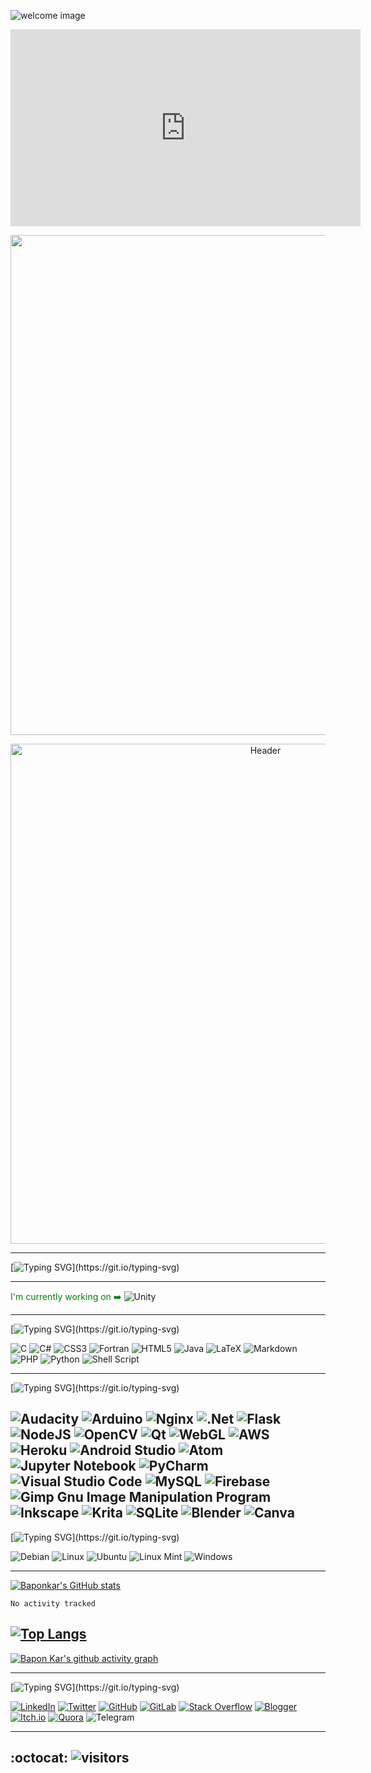 
![welcome image](gif/welcome.gif)

<iframe width="560" height="315" src="https://www.youtube.com/embed/VIDEO_ID" frameborder="0" allowfullscreen></iframe>

<p align="center">
  <img width="800" src="gif/baponkar.gif">
</p>



<p align="center">
    <img width="800" src="gif/header.gif" alt="Header">
</p>

---
  
[![Typing SVG](https://readme-typing-svg.demolab.com/?lines=Hello+there!+👋;I+am+Bapon+Kar+from+🇮🇳.;I+am+a+hobbyist+coder.;I+just+love+to+write+code.;I+love+opensource+contents.;I+am+mainly+working+on+linux+system.;I+am+flexible+in+C+,+CSharp+,;Python+,+Bash+Shell+Script+,+JAVA+,;JAVASCRIPT+HTML+CSS+Languages;For+server+implimation;I+will+prefer+AWS+,NGINX+,+DOCKER...;For+mobile+device+I+have+knowledge+in;ANDROID+STUDIO;For+Windows+Desktop+App+.NET+Framework;For+Game+development+UNITY.)](https://git.io/typing-svg)

---

<span style="color:green">I'm currently working on ➡️ </span>
![Unity](https://img.shields.io/badge/unity-%23000000.svg?style=for-the-badge&logo=unity&logoColor=white)

---


<!--Languages-->
[![Typing SVG](https://readme-typing-svg.demolab.com/?lines=📙Languages...;)](https://git.io/typing-svg)

![C](https://img.shields.io/badge/c-%2300599C.svg?style=for-the-badge&logo=c&logoColor=white)
![C#](https://img.shields.io/badge/c%23-%23239120.svg?style=for-the-badge&logo=c-sharp&logoColor=white)
![CSS3](https://img.shields.io/badge/css3-%231572B6.svg?style=for-the-badge&logo=css3&logoColor=white)
![Fortran](https://img.shields.io/badge/Fortran-%23734F96.svg?style=for-the-badge&logo=fortran&logoColor=white)
![HTML5](https://img.shields.io/badge/html5-%23E34F26.svg?style=for-the-badge&logo=html5&logoColor=white)
![Java](https://img.shields.io/badge/java-%23ED8B00.svg?style=for-the-badge&logo=java&logoColor=white)
![LaTeX](https://img.shields.io/badge/latex-%23008080.svg?style=for-the-badge&logo=latex&logoColor=white)
![Markdown](https://img.shields.io/badge/markdown-%23000000.svg?style=for-the-badge&logo=markdown&logoColor=white)
![PHP](https://img.shields.io/badge/php-%23777BB4.svg?style=for-the-badge&logo=php&logoColor=white)
![Python](https://img.shields.io/badge/python-3670A0?style=for-the-badge&logo=python&logoColor=ffdd54)
![Shell Script](https://img.shields.io/badge/shell_script-%23121011.svg?style=for-the-badge&logo=gnu-bash&logoColor=white)

---
<!--Previous Working Experiences-->
[![Typing SVG](https://readme-typing-svg.demolab.com/?lines=👩‍🔧Previous+Working+experiences...;)](https://git.io/typing-svg)

![Audacity](https://img.shields.io/badge/Audacity-0000CC?style=for-the-badge&logo=audacity&logoColor=white)
![Arduino](https://img.shields.io/badge/-Arduino-00979D?style=for-the-badge&logo=Arduino&logoColor=white)
![Nginx](https://img.shields.io/badge/nginx-%23009639.svg?style=for-the-badge&logo=nginx&logoColor=white)
![.Net](https://img.shields.io/badge/.NET-5C2D91?style=for-the-badge&logo=.net&logoColor=white)
![Flask](https://img.shields.io/badge/flask-%23000.svg?style=for-the-badge&logo=flask&logoColor=white)
![NodeJS](https://img.shields.io/badge/node.js-6DA55F?style=for-the-badge&logo=node.js&logoColor=white)
![OpenCV](https://img.shields.io/badge/opencv-%23white.svg?style=for-the-badge&logo=opencv&logoColor=white)
![Qt](https://img.shields.io/badge/Qt-%23217346.svg?style=for-the-badge&logo=Qt&logoColor=white)
![WebGL](https://img.shields.io/badge/WebGL-990000?logo=webgl&logoColor=white&style=for-the-badge)
![AWS](https://img.shields.io/badge/AWS-%23FF9900.svg?style=for-the-badge&logo=amazon-aws&logoColor=white)
![Heroku](https://img.shields.io/badge/heroku-%23430098.svg?style=for-the-badge&logo=heroku&logoColor=white)
![Android Studio](https://img.shields.io/badge/Android%20Studio-3DDC84.svg?style=for-the-badge&logo=android-studio&logoColor=white)
![Atom](https://img.shields.io/badge/Atom-%2366595C.svg?style=for-the-badge&logo=atom&logoColor=white)
![Jupyter Notebook](https://img.shields.io/badge/jupyter-%23FA0F00.svg?style=for-the-badge&logo=jupyter&logoColor=white)
![PyCharm](https://img.shields.io/badge/pycharm-143?style=for-the-badge&logo=pycharm&logoColor=black&color=black&labelColor=green)
![Visual Studio Code](https://img.shields.io/badge/Visual%20Studio%20Code-0078d7.svg?style=for-the-badge&logo=visual-studio-code&logoColor=white)
![MySQL](https://img.shields.io/badge/mysql-%2300f.svg?style=for-the-badge&logo=mysql&logoColor=white)
![Firebase](https://img.shields.io/badge/Firebase-039BE5?style=for-the-badge&logo=Firebase&logoColor=white)
![Gimp Gnu Image Manipulation Program](https://img.shields.io/badge/Gimp-657D8B?style=for-the-badge&logo=gimp&logoColor=FFFFFF)
![Inkscape](https://img.shields.io/badge/Inkscape-e0e0e0?style=for-the-badge&logo=inkscape&logoColor=080A13)
![Krita](https://img.shields.io/badge/Krita-203759?style=for-the-badge&logo=krita&logoColor=EEF37B)
![SQLite](https://img.shields.io/badge/sqlite-%2307405e.svg?style=for-the-badge&logo=sqlite&logoColor=white)
![Blender](https://img.shields.io/badge/blender-%23F5792A.svg?style=for-the-badge&logo=blender&logoColor=white)
![Canva](https://img.shields.io/badge/Canva-%2300C4CC.svg?style=for-the-badge&logo=Canva&logoColor=white)
---
<!--Platforms-->
[![Typing SVG](https://readme-typing-svg.demolab.com/?lines=💻Operating+Systems...;)](https://git.io/typing-svg)

![Debian](https://img.shields.io/badge/Debian-D70A53?style=for-the-badge&logo=debian&logoColor=white)
![Linux](https://img.shields.io/badge/Linux-FCC624?style=for-the-badge&logo=linux&logoColor=black)
![Ubuntu](https://img.shields.io/badge/Ubuntu-E95420?style=for-the-badge&logo=ubuntu&logoColor=white)
![Linux Mint](https://img.shields.io/badge/Linux%20Mint-87CF3E?style=for-the-badge&logo=Linux%20Mint&logoColor=white)
![Windows](https://img.shields.io/badge/Windows-0078D6?style=for-the-badge&logo=windows&logoColor=white)


---

[![Baponkar's GitHub stats](https://github-readme-stats.vercel.app/api?username=baponkar&theme=gruvbox)](https://github.com/anuraghazra/github-readme-stats)

<!--START_SECTION:waka-->

```text
No activity tracked
```

<!--END_SECTION:waka-->

<!---
baponkar/baponkar is a ✨ special ✨ repository because its `README.md` (this file) appears on your GitHub profile.
You can click the Preview link to take a look at your changes.
--->

[![Top Langs](https://github-readme-stats.vercel.app/api/top-langs/?username=baponkar&layout=compact&theme=gruvbox)](https://github.com/anuraghazra/github-readme-stats)
---
[![Bapon Kar's github activity graph](https://github-readme-activity-graph.vercel.app/graph?username=baponkar&theme=react-dark)](https://github.com/ashutosh00710/github-readme-activity-graph)


---
<!--Contacts-->
[![Typing SVG](https://readme-typing-svg.demolab.com/?lines=📱Contacts...;)](https://git.io/typing-svg)

[![LinkedIn](https://img.shields.io/badge/linkedin-%230077B5.svg?style=for-the-badge&logo=linkedin&logoColor=white)](https://in.linkedin.com/in/bapon-kar-815098200)
[![Twitter](https://img.shields.io/badge/Twitter-%231DA1F2.svg?style=for-the-badge&logo=Twitter&logoColor=white)](https://twitter.com/kar_bapon?t=PiaWOuxSinQnhstAmYQRaA&s=08)
[![GitHub](https://img.shields.io/badge/github-%23121011.svg?style=for-the-badge&logo=github&logoColor=white)](https://github.com/baponkar)
[![GitLab](https://img.shields.io/badge/gitlab-%23181717.svg?style=for-the-badge&logo=gitlab&logoColor=white)](https://gitlab.com/baponkar)
[![Stack Overflow](https://img.shields.io/badge/-Stackoverflow-FE7A16?style=for-the-badge&logo=stack-overflow&logoColor=white)](https://stackoverflow.com/users/7037351/baponkar)
[![Blogger](https://img.shields.io/badge/Blogger-FF5722?style=for-the-badge&logo=blogger&logoColor=white)](https://baponkar.blogspot.com)
[![Itch.io](https://img.shields.io/badge/Itch-%23FF0B34.svg?style=for-the-badge&logo=Itch.io&logoColor=white)](https://baponkar.itch.io)
[![Quora](https://img.shields.io/badge/Quora-%23B92B27.svg?style=for-the-badge&logo=Quora&logoColor=white)](https://www.quora.com/profile/Bapon-Kar-1)
![Telegram](https://img.shields.io/badge/Telegram-2CA5E0?style=for-the-badge&logo=telegram&logoColor=white)

---
:octocat: ![visitors](https://visitor-badge.glitch.me/badge?page_id=${https://github.com/baponkar})
---


